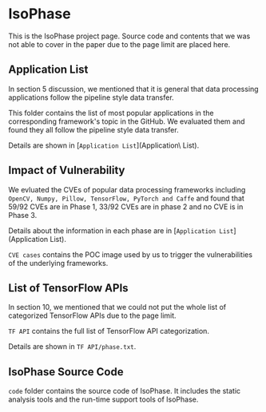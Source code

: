 # **IsoPhase**
This is the IsoPhase project page. Source code and contents that we was not able to cover in the paper due to the page limit are placed here.
## **Application List**
In section 5 discussion, we mentioned that it is general that data processing applications follow the pipeline style data transfer.

This folder contains the list of most popular applications in the corresponding framework's topic in the GitHub. We evaluated them and found they all follow the pipeline style data transfer. 

Details are shown in [`Application List`](Application\ List).

## **Impact of Vulnerability**
We evluated the CVEs of popular data processing frameworks including `OpenCV, Numpy, Pillow, TensorFlow, PyTorch and Caffe` and found that 59/92 CVEs are in Phase 1, 33/92 CVEs are in phase 2 and no CVE is in Phase 3.

Details about the information in each phase are in [`Application List`](Application List).

`CVE cases` contains the POC image used by us to trigger the vulnerabilities of the underlying frameworks.

## List of TensorFlow APIs
In section 10, we mentioned that we could not put the whole list of categorized TensorFlow APIs due to the page limit.

`TF API` contains the full list of TensorFlow API categorization.

Details are shown in `TF API/phase.txt`.

## **IsoPhase Source Code**
`code` folder contains the source code of IsoPhase. It includes the static analysis tools and the run-time support tools of IsoPhase.







